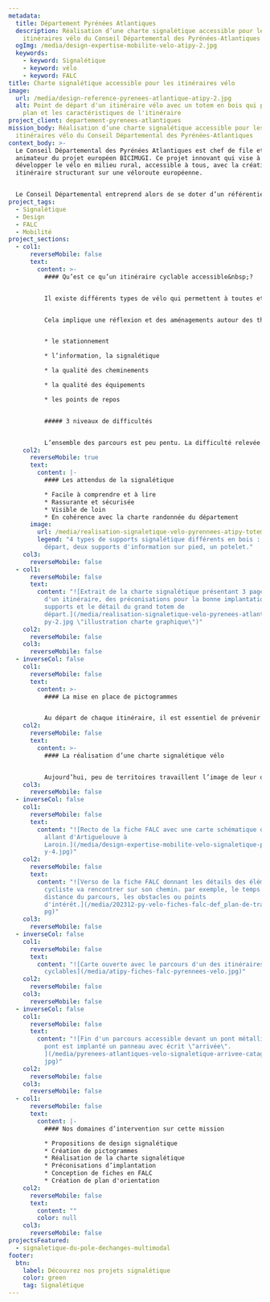 ```yaml
---
metadata:
  title: Département Pyrénées Atlantiques
  description: Réalisation d’une charte signalétique accessible pour les
    itinéraires vélo du Conseil Départemental des Pyrénées-Atlantiques
  ogImg: /media/design-expertise-mobilite-velo-atipy-2.jpg
  keywords:
    - keyword: Signalétique
    - keyword: vélo
    - keyword: FALC
title: Charte signalétique accessible pour les itinéraires vélo
image:
  url: /media/design-reference-pyrenees-atlantique-atipy-2.jpg
  alt: Point de départ d'un itinéraire vélo avec un totem en bois qui présente le
    plan et les caractéristiques de l'itinéraire
project_client: departement-pyrenees-atlantiques
mission_body: Réalisation d’une charte signalétique accessible pour les
  itinéraires vélo du Conseil Départemental des Pyrénées-Atlantiques
context_body: >-
  Le Conseil Départemental des Pyrénées Atlantiques est chef de file et
  animateur du projet européen BICIMUGI. Ce projet innovant qui vise à
  développer le vélo en milieu rural, accessible à tous, avec la création d’un
  itinéraire structurant sur une véloroute européenne.


  Le Conseil Départemental entreprend alors de se doter d’un référentiel lié à l’accessibilité des personnes à mobilité réduite à vélo avec la mise à jour du volet «&nbsp;itinéraires de promenades et de randonnées&nbsp;» du label «&nbsp;tourisme et handicap&nbsp;».
project_tags:
  - Signalétique
  - Design
  - FALC
  - Mobilité
project_sections:
  - col1:
      reverseMobile: false
      text:
        content: >-
          #### Qu’est ce qu’un itinéraire cyclable accessible&nbsp;?


          Il existe différents types de vélo qui permettent à toutes et tous de pratiquer cette activité&nbsp;: le vélo mono-pousseur, le tandem, le tandem de front, le VAE, le vélo couché, le vélo à bras, le tricycle…


          Cela implique une réflexion et des aménagements autour des thématiques suivantes&nbsp;:


          * l﻿e stationnement

          * l’information, la signalétique

          * la qualité des cheminements

          * la qualité des équipements

          * les points de repos


          ##### 3 niveaux de difficultés


          L’ensemble des parcours est peu pentu. La difficulté relevée est donc essentiellement due à la longueur du parcours. Ainsi, 3 types d’itinéraires sont possibles&nbsp;: courts, moyens ou longs. Chacun est symbolisé par des pictogrammes vélo allant de 1 à 3.
    col2:
      reverseMobile: true
      text:
        content: |-
          #### Les attendus de la signalétique

          * F﻿acile à comprendre et à lire
          * Rassurante et sécurisée
          * Visible de loin
          * En cohérence avec la charte randonnée du département
      image:
        url: /media/realisation-signaletique-velo-pyrennees-atipy-totem.jpg
        legend: "4 types de supports signalétique différents en bois : un grand totem de
          départ, deux supports d'information sur pied, un potelet."
    col3:
      reverseMobile: false
  - col1:
      reverseMobile: false
      text:
        content: "![Extrait de la charte signalétique présentant 3 pages avec une carte
          d'un itinéraire, des préconisations pour la bonne implantation des
          supports et le détail du grand totem de
          départ.](/media/realisation-signaletique-velo-pyrenees-atlantique-ati\
          py-2.jpg \"illustration charte graphique\")"
    col2:
      reverseMobile: false
    col3:
      reverseMobile: false
  - inverseCol: false
    col1:
      reverseMobile: false
      text:
        content: >-
          #### La mise en place de pictogrammes


          Au départ de chaque itinéraire, il est essentiel de prévenir l’usager des dangers ou des particularités du site. L’indication des spécificités du parcours vont permettre de se préparer. Pour cela, nous avons créé une banque de banque signalant les particularités du parcours et permettant à un usager non-lecteur ou éloigné du français d’avoir accès à l’information.
    col2:
      reverseMobile: false
      text:
        content: >-
          #### La réalisation d’une charte signalétique vélo


          Aujourd’hui, peu de territoires travaillent l’image de leur offre cyclable. Le département des Pyrénées Atlantique fait le choix de concevoir une charte signalétique dédiée aux itinéraires cyclables accessibles. Cette charte signalétique prend en compte les grands principes de l’accessibilité graphique, du confort d’usage et de la conception universelle.
    col3:
      reverseMobile: false
  - inverseCol: false
    col1:
      reverseMobile: false
      text:
        content: "![Recto de la fiche FALC avec une carte schématique de l'itinéraire
          allant d'Artiguelouve à
          Laroin.](/media/design-expertise-mobilite-velo-signaletique-plan-atip\
          y-4.jpg)"
    col2:
      reverseMobile: false
      text:
        content: "![Verso de la fiche FALC donnant les détails des éléments que le
          cycliste va rencontrer sur son chemin. par exemple, le temps et la
          distance du parcours, les obstacles ou points
          d'intérêt.](/media/202312-py-velo-fiches-falc-def_plan-de-travail-1.j\
          pg)"
    col3:
      reverseMobile: false
  - inverseCol: false
    col1:
      reverseMobile: false
      text:
        content: "![Carte ouverte avec le parcours d'un des itinéraires
          cyclables](/media/atipy-fiches-falc-pyrennees-velo.jpg)"
    col2:
      reverseMobile: false
    col3:
      reverseMobile: false
  - inverseCol: false
    col1:
      reverseMobile: false
      text:
        content: "![Fin d'un parcours accessible devant un pont métallique. Avant le
          pont est implanté un panneau avec écrit \"arrivée\".
          ](/media/pyrenees-atlantiques-velo-signaletique-arrivee-catagnede-v2.\
          jpg)"
    col2:
      reverseMobile: false
    col3:
      reverseMobile: false
  - col1:
      reverseMobile: false
      text:
        content: |-
          #### Nos domaines d’intervention sur cette mission

          * Propositions de design signalétique
          * Création de pictogrammes
          * Réalisation de la charte signalétique
          * Préconisations d’implantation
          * C﻿onception de fiches en FALC
          * C﻿réation de plan d'orientation
    col2:
      reverseMobile: false
      text:
        content: ""
        color: null
    col3:
      reverseMobile: false
projectsFeatured:
  - signaletique-du-pole-dechanges-multimodal
footer:
  btn:
    label: Découvrez nos projets signalétique
    color: green
    tag: Signalétique
---
```

